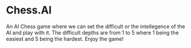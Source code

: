 # Chess.AI

An AI Chess game where we can set the difficult or the intellegence of the AI and play with it.
The difficult depths are from 1 to 5 where 1 being the easiest and 5 being the hardest.
Enjoy the game!
